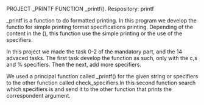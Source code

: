 PROJECT _PRINTF FUNCTION _printf(). Respository: printf

_printf is a function to do formatted printing. In this program we develop the functio for simple printing format specifications printing.
Depending of the content in the (), this function use the simple printing or the use of the specifiers.

In this project we made the task 0-2 of the mandatory part, and the 14 advaced tasks. The first task develop the function as such, only with the c,s and % specifiers. Then the next, add more specifiers.

We used a principal function called _printf() for the given string or specifiers to the other function called check_specifiers.In this second function search which specifiers is and send it to the other function that prints the correspondent argument.
